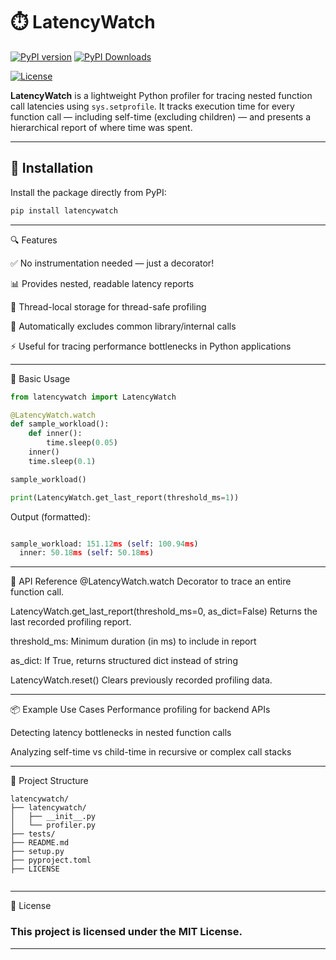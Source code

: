 # ⏱️ LatencyWatch

[![PyPI version](https://badge.fury.io/py/latencywatch.svg)](https://pypi.org/project/latencywatch/0.1.0)
[![PyPI Downloads](https://img.shields.io/pypi/dm/latencywatch.svg?label=PyPI%20downloads)](
https://pypi.org/project/latencywatch/)

[![License](https://img.shields.io/badge/license-MIT-blue.svg)](LICENSE)

**LatencyWatch** is a lightweight Python profiler for tracing nested function call latencies using `sys.setprofile`. It tracks execution time for every function call — including self-time (excluding children) — and presents a hierarchical report of where time was spent.


---

## 🚀 Installation

Install the package directly from PyPI:

```sh
pip install latencywatch
```
---


🔍 Features

✅ No instrumentation needed — just a decorator!

📊 Provides nested, readable latency reports

🧵 Thread-local storage for thread-safe profiling

🧠 Automatically excludes common library/internal calls

⚡ Useful for tracing performance bottlenecks in Python applications

---
🧪 Basic Usage

```python
from latencywatch import LatencyWatch

@LatencyWatch.watch
def sample_workload():
    def inner():
        time.sleep(0.05)
    inner()
    time.sleep(0.1)

sample_workload()

print(LatencyWatch.get_last_report(threshold_ms=1))

```

Output (formatted):


```python

sample_workload: 151.12ms (self: 100.94ms)
  inner: 50.18ms (self: 50.18ms)

```
---

🧰 API Reference
@LatencyWatch.watch
Decorator to trace an entire function call.

LatencyWatch.get_last_report(threshold_ms=0, as_dict=False)
Returns the last recorded profiling report.

threshold_ms: Minimum duration (in ms) to include in report

as_dict: If True, returns structured dict instead of string

LatencyWatch.reset()
Clears previously recorded profiling data.

---

📦 Example Use Cases
Performance profiling for backend APIs

Detecting latency bottlenecks in nested function calls

Analyzing self-time vs child-time in recursive or complex call stacks


---
📁 Project Structure

```
latencywatch/
├── latencywatch/
│   ├── __init__.py
│   └── profiler.py
├── tests/
├── README.md
├── setup.py
├── pyproject.toml
├── LICENSE


```
---

📜 License

### This project is licensed under the MIT License.

---
